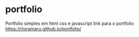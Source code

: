 # portfolio
Portfolio simples em html css e javascript
link para o portfolio https://rtoramaru.github.io/portfolio/
